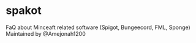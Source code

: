 # spakot
FaQ about Minceaft related software (Spigot, Bungeecord, FML, Sponge) Maintained by @Amejonah1200
